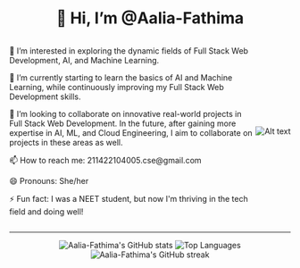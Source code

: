 <h1 align="center">👋 Hi, I’m @Aalia-Fathima</h1>

<div style="display: flex; justify-content: space-between; align-items: center;">
  <div style="flex: 1;">
    <p>👀 I’m interested in exploring the dynamic fields of Full Stack Web Development, AI, and Machine Learning.</p>
    <p>🌱 I’m currently starting to learn the basics of AI and Machine Learning, while continuously improving my Full Stack Web Development skills.</p>
    <p>💞️ I’m looking to collaborate on innovative real-world projects in Full Stack Web Development. In the future, after gaining more expertise in AI, ML, and Cloud Engineering, I aim to collaborate on projects in these areas as well.</p>
    <p>📫 How to reach me: 211422104005.cse@gmail.com</p>
    <p>😄 Pronouns: She/her</p>
    <p>⚡ Fun fact: I was a NEET student, but now I'm thriving in the tech field and doing well!</p>
  </div>
  <div align="center">
    <img src="https://drive.google.com/uc?id=1htOhqK7ViDOhCLUT95cNZm70eJwkexPS" alt="Alt text">
  </div>
</div>
<hr>
<div align="center">
  <img src="https://github-readme-stats.vercel.app/api?username=Aalia-Fathima&show_icons=true&theme=radical" alt="Aalia-Fathima's GitHub stats">
  <img src="https://github-readme-stats.vercel.app/api/top-langs/?username=Aalia-Fathima&layout=compact&theme=radical" alt="Top Languages">
  <br>
  <img src="https://github-readme-streak-stats.herokuapp.com/?user=Aalia-Fathima&theme=radical" alt="Aalia-Fathima's GitHub streak">
</div>

<!---
Aalia-Fathima/Aalia-Fathima is a ✨ special ✨ repository because its `README.md` (this file) appears on your GitHub profile.
You can click the Preview link to take a look at your changes.
--->
